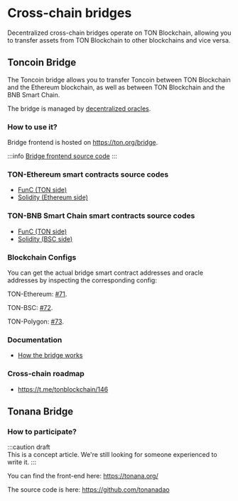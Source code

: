 # Cross-chain bridges

Decentralized cross-chain bridges operate on TON Blockchain, allowing you to transfer assets from TON Blockchain to other blockchains and vice versa.

## Toncoin Bridge

The Toncoin bridge allows you to transfer Toncoin between TON Blockchain and the Ethereum blockchain, as well as between TON Blockchain and the BNB Smart Chain.

The bridge is managed by [decentralized oracles](/participate/crosschain/bridge-addresses).

### How to use it?

Bridge frontend is hosted on https://ton.org/bridge.

:::info
[Bridge frontend source code](https://github.com/ton-blockchain/bridge)
:::

### TON-Ethereum smart contracts source codes

- [FunC (TON side)](https://github.com/ton-blockchain/bridge-func)
- [Solidity (Ethereum side)](https://github.com/ton-blockchain/bridge-solidity/tree/eth_mainnet)

### TON-BNB Smart Chain smart contracts source codes

- [FunC (TON side)](https://github.com/ton-blockchain/bridge-func/tree/bsc)
- [Solidity (BSC side)](https://github.com/ton-blockchain/bridge-solidity/tree/bsc_mainnet)

### Blockchain Configs

You can get the actual bridge smart contract addresses and oracle addresses by inspecting the corresponding config:

TON-Ethereum: [#71](https://github.com/ton-blockchain/ton/blob/35d17249e6b54d67a5781ebf26e4ee98e56c1e50/crypto/block/block.tlb#L738).

TON-BSC: [#72](https://github.com/ton-blockchain/ton/blob/35d17249e6b54d67a5781ebf26e4ee98e56c1e50/crypto/block/block.tlb#L739).

TON-Polygon: [#73](https://github.com/ton-blockchain/ton/blob/35d17249e6b54d67a5781ebf26e4ee98e56c1e50/crypto/block/block.tlb#L740).

### Documentation

- [How the bridge works](https://github.com/ton-blockchain/TIPs/issues/24)

### Cross-chain roadmap

- https://t.me/tonblockchain/146

## Tonana Bridge

### How to participate?

:::caution draft\
This is a concept article. We're still looking for someone experienced to write it.
:::

You can find the front-end here: https://tonana.org/

The source code is here: https://github.com/tonanadao
